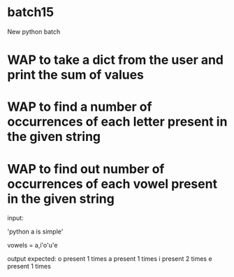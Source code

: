 # batch15
New python batch
# WAP to take a dict from the user and print the sum of values



# WAP to find a number of occurrences of each letter present in the given string



# WAP to find out number of occurrences of each vowel present in the given string
input:

'python a is simple'

vowels = a,i'o'u'e

output expected:
o present 1 times
a present 1 times
i present 2 times
e present 1 times
